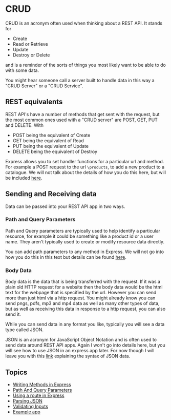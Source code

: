 # CRUD

CRUD is an acronym often used when thinking about a REST API.
It stands for

- Create
- Read or Retrieve
- Update
- Destroy or Delete

and is a reminder of the sorts of things you most likely want to be able to do with some data.

You might hear someone call a server built to handle data in this way a "CRUD Server" or a "CRUD Service".

## REST equivalents

REST API's have a number of methods that get sent with the request, but the most common ones used with a "CRUD server" are POST, GET, PUT and DELETE. With

- POST being the equivalent of Create
- GET being the equivalent of Read
- PUT being the equivalent of Update
- DELETE being the equivalent of Destroy

Express allows you to set handler functions for a particular url and method. For example a POST request to the url `\products`, to add a new product to a catalogue. We will not talk about the details of how you do this here, but will be included [here](./methodsInExpress.md).

## Sending and Receiving data

Data can be passed into your REST API app in two ways.

### Path and Query Parameters

Path and Query parameters are typically used to help identify a particular resource, for example it could be something like a product id or a user name. They aren't typically used to create or modify resource data directly.

You can add path parameters to any method in Express. We will not go into how you do this in this text but details can be found [here](./GetWithParams.md).

### Body Data

Body data is the data that is being transferred with the request. If it was a plain old HTTP request for a website then the body data would be the html text for the webpage that is specified by the url. However you can send more than just html via a http request. You might already know you can send pngs, pdfs, mp3 and mp4 data as well as many other types of data, but as well as receiving this data in response to a http request, you can also send it.

While you can send data in any format you like, typically you will see a data type called JSON.

JSON is an acronym for JavaScript Object Notation and is often used to send data around REST API apps. Again I won't go into details here, but you will see how to use JSON in an express app later. For now though I will leave you with this [link](https://en.wikipedia.org/wiki/JSON#Syntax) explaining the syntax of JSON data.

## Topics

- [Writing Methods in Express](./methodsInExpress.md)
- [Path And Query Parameters](./PathAndQueryParameters.md)
- [Using a route in Express](./routes.md)
- [Parsing JSON](./ParsingJson.md)
- [Validating Inputs](./validation.md)
- [Example app](./example.md)